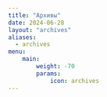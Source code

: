 ```yaml
---
title: "Архивы"
date: 2024-06-28
layout: "archives"
aliases:
  - archives
menu:
    main:
        weight: -70
        params: 
            icon: archives
---
```

